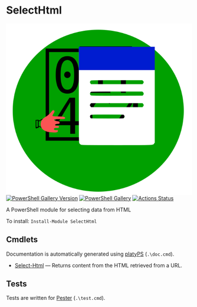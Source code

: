 SelectHtml
================

<!-- To publish to PowerShell Gallery, commit an update to the .psd1 file -->
<img src="SelectHtml.svg" alt="SelectHtml icon" align="right" />

<!-- Optional badges: -->
[![PowerShell Gallery Version](https://img.shields.io/powershellgallery/v/SelectHtml)](https://www.powershellgallery.com/packages/SelectHtml/)
[![PowerShell Gallery](https://img.shields.io/powershellgallery/dt/SelectHtml)](https://www.powershellgallery.com/packages/SelectHtml/)
[![Actions Status](https://github.com/AuthorName/SelectHtml/workflows/.NET%20Core/badge.svg)](https://github.com/AuthorName/SelectHtml/actions)

A PowerShell module for selecting data from HTML

To install: `Install-Module SelectHtml`

<!-- Consider using LICEcap (cinst licecap) to capture a GIF animation of a small PowerShell window showing your module in use. -->

Cmdlets
-------

Documentation is automatically generated using [platyPS](https://github.com/PowerShell/platyPS) (`.\doc.cmd`).

- [Select-Html](docs/Select-Html.md) &mdash; Returns content from the HTML retrieved from a URL.

Tests
-----

Tests are written for [Pester](https://github.com/Pester/Pester) (`.\test.cmd`).
